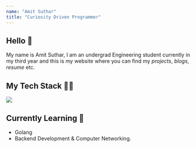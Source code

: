 ```yaml
---
name: "Amit Suthar"
title: "Curiosity Driven Programmer"
---
```


## Hello 👋

My name is Amit Suthar, I am an undergrad Engineering student currently in my third year and this is my website where you can find my _projects_, _blogs_, _resume_ etc.

## My Tech Stack 🧑‍💻

<img src="https://skillicons.dev/icons?i=go,js,nodejs,htmx,tailwindcss,react,vue,nextjs,sqlite,mongodb,docker,arch" />

## Currently Learning 📕

- Golang
- Backend Development & Computer Networking.
